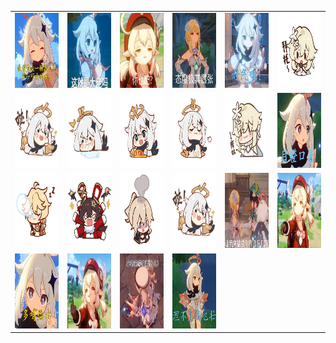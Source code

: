 <table border="0">
  <tr>
    <td align="center">
      <img src="../../image/Genshin/Genshin_1.jpg" height="120" width="120" />
    </td>
    <td align="center">
      <img src="../../image/Genshin/Genshin_10.jpg" height="120" width="120" />
    </td>
    <td align="center">
      <img src="../../image/Genshin/Genshin_11.jpg" height="120" width="120" />
    </td>
    <td align="center">
      <img src="../../image/Genshin/Genshin_12.jpg" height="120" width="120" />
    </td>
    <td align="center">
      <img src="../../image/Genshin/Genshin_13.jpg" height="120" width="120" />
    </td>
    <td align="center">
      <img src="../../image/Genshin/Genshin_14.jpg" height="120" width="120" />
    </td>
  </tr>
  <tr>
    <td align="center">
      <img src="../../image/Genshin/Genshin_15.jpg" height="120" width="120" />
    </td>
    <td align="center">
      <img src="../../image/Genshin/Genshin_16.jpg" height="120" width="120" />
    </td>
    <td align="center">
      <img src="../../image/Genshin/Genshin_17.jpg" height="120" width="120" />
    </td>
    <td align="center">
      <img src="../../image/Genshin/Genshin_18.jpg" height="120" width="120" />
    </td>
    <td align="center">
      <img src="../../image/Genshin/Genshin_19.jpg" height="120" width="120" />
    </td>
    <td align="center">
      <img src="../../image/Genshin/Genshin_2.jpg" height="120" width="120" />
    </td>
  </tr>
  <tr>
    <td align="center">
      <img src="../../image/Genshin/Genshin_20.jpg" height="120" width="120" />
    </td>
    <td align="center">
      <img src="../../image/Genshin/Genshin_21.jpg" height="120" width="120" />
    </td>
    <td align="center">
      <img src="../../image/Genshin/Genshin_22.jpg" height="120" width="120" />
    </td>
    <td align="center">
      <img src="../../image/Genshin/Genshin_3.jpg" height="120" width="120" />
    </td>
    <td align="center">
      <img src="../../image/Genshin/Genshin_4.jpg" height="120" width="120" />
    </td>
    <td align="center">
      <img src="../../image/Genshin/Genshin_5.jpg" height="120" width="120" />
    </td>
  </tr>
  <tr>
    <td align="center">
      <img src="../../image/Genshin/Genshin_6.jpg" height="120" width="120" />
    </td>
    <td align="center">
      <img src="../../image/Genshin/Genshin_7.jpg" height="120" width="120" />
    </td>
    <td align="center">
      <img src="../../image/Genshin/Genshin_8.jpg" height="120" width="120" />
    </td>
    <td align="center">
      <img src="../../image/Genshin/Genshin_9.jpg" height="120" width="120" />
    </td>
  </tr>
</table>
